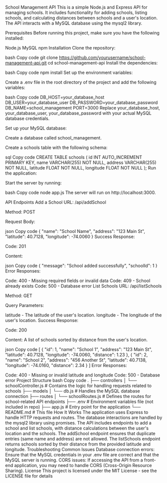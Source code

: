 School Management API
This is a simple Node.js and Express API for managing schools. It includes functionality for adding schools, listing schools, and calculating distances between schools and a user's location. The API interacts with a MySQL database using the mysql2 library.

Prerequisites
Before running this project, make sure you have the following installed:

Node.js
MySQL
npm
Installation
Clone the repository:

bash
Copy code
git clone https://github.com/yourusername/school-management-api.git
cd school-management-api
Install the dependencies:

bash
Copy code
npm install
Set up the environment variables:

Create a .env file in the root directory of the project and add the following variables:

bash
Copy code
DB_HOST=your_database_host
DB_USER=your_database_user
DB_PASSWORD=your_database_password
DB_NAME=school_management
PORT=3000
Replace your_database_host, your_database_user, your_database_password with your actual MySQL database credentials.

Set up your MySQL database:

Create a database called school_management.

Create a schools table with the following schema:

sql
Copy code
CREATE TABLE schools (
    id INT AUTO_INCREMENT PRIMARY KEY,
    name VARCHAR(255) NOT NULL,
    address VARCHAR(255) NOT NULL,
    latitude FLOAT NOT NULL,
    longitude FLOAT NOT NULL
);
Run the application:

Start the server by running:

bash
Copy code
node app.js
The server will run on http://localhost:3000.

API Endpoints
Add a School
URL: /api/addSchool

Method: POST

Request Body:

json
Copy code
{
    "name": "School Name",
    "address": "123 Main St",
    "latitude": 40.7128,
    "longitude": -74.0060
}
Success Response:

Code: 201

Content:

json
Copy code
{
    "message": "School added successfully",
    "schoolId": 1
}
Error Responses:

Code: 400 - Missing required fields or invalid data
Code: 409 - School already exists
Code: 500 - Database error
List Schools
URL: /api/listSchools

Method: GET

Query Parameters:

latitude - The latitude of the user's location.
longitude - The longitude of the user's location.
Success Response:

Code: 200

Content: A list of schools sorted by distance from the user's location.

json
Copy code
[
    {
        "id": 1,
        "name": "School 1",
        "address": "123 Main St",
        "latitude": 40.7128,
        "longitude": -74.0060,
        "distance": 1.23
    },
    {
        "id": 2,
        "name": "School 2",
        "address": "456 Another St",
        "latitude": 40.7138,
        "longitude": -74.0160,
        "distance": 2.34
    }
]
Error Responses:

Code: 400 - Missing or invalid latitude and longitude
Code: 500 - Database error
Project Structure
bash
Copy code
.
├── controllers
│   └── schoolController.js    # Contains the logic for handling requests related to schools
├── models
│   └── db.js                  # Handles the MySQL database connection
├── routes
│   └── schoolRoutes.js        # Defines the routes for school-related API endpoints
├── .env                       # Environment variables file (not included in repo)
├── app.js                     # Entry point for the application
└── README.md                  # This file
How It Works
The application uses Express to handle HTTP requests and routes.
The database interactions are handled by the mysql2 library using promises.
The API includes endpoints to add a school and list schools, with distance calculations between the user's location and the schools.
The addSchool endpoint ensures that duplicate entries (same name and address) are not allowed.
The listSchools endpoint returns schools sorted by their distance from the provided latitude and longitude.
Troubleshooting
Common Issues
Database connection errors: Ensure that the MySQL credentials in your .env file are correct and that the MySQL server is running.
CORS issues: If accessing the API from a front-end application, you may need to handle CORS (Cross-Origin Resource Sharing).
License
This project is licensed under the MIT License - see the LICENSE file for details
 

